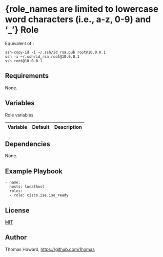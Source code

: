 # {role_names are limited to lowercase word characters (i.e., a-z, 0-9) and ‘_’} Role

Equivalent of :

    ssh-copy-id -i ~/.ssh/id_rsa.pub root@10.0.0.1
    ssh -i ~/.ssh/id_rsa root@10.0.0.1
    ssh root@10.0.0.1

## Requirements

None.

## Variables

Role variables

| Variable | Default | Description |
| -------- | ------- | ----------- |

## Dependencies

None.

## Example Playbook

    - name:
      hosts: localhost
      roles:
      - role: cisco.ise.ise_ready

## License

[MIT](https://mit-license.org/)

## Author

Thomas Howard, <https://github.com/1homas>
